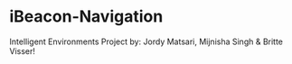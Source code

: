 # iBeacon-Navigation
Intelligent Environments Project by: Jordy Matsari, Mijnisha Singh & Britte Visser!
